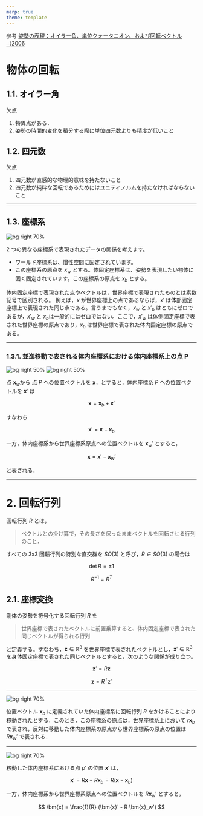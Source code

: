 ```yaml
---
marp: true
theme: template
---
```


参考 [姿勢の表現：オイラー角、単位クォータニオン、および回転ベクトル（2006](http://citeseerx.ist.psu.edu/viewdoc/summary?doi=10.1.1.110.5134)

# 物体の回転

## 1.1. オイラー角

欠点

1. 特異点がある．
1. 姿勢の時間的変化を積分する際に単位四元数よりも精度が低いこと

## 1.2. 四元数

欠点

1. 四元数が直感的な物理的意味を持たないこと
1. 四元数が純粋な回転であるためにはユニティノルムを持たなければならないこと

---

## 1.3. 座標系

![bg right 70%](https://raw.githubusercontent.com/rurusasu/Diary/master/%E7%94%BB%E5%83%8F/2021_0517/fig1.png)

2 つの異なる座標系で表現されたデータの関係を考えます。

- ワールド座標系は、慣性空間に固定されています。
- この座標系の原点を $x_w$ とする。体固定座標系は、姿勢を表現したい物体に固く固定されています。この座標系の原点を $x_b$ とする。

体内固定座標で表現された点やベクトルは，世界座標で表現されたものとは素数記号で区別される。 例えば，$x$ が世界座標上の点であるならば，$x′$ は体部固定座標上で表現された同じ点である。言うまでもなく，$x_w$ と $x′_b$ はともにゼロであるが，$x′_w$ と $x_b$は一般的にはゼロではない。ここで，$x′_w$ は体側固定座標で表された世界座標の原点であり，$x_b$ は世界座標で表された体内固定座標の原点である。

---

### 1.3.1. 並進移動で表される体内座標系における体内座標系上の点 P

![bg right 50%](https://raw.githubusercontent.com/rurusasu/Diary/master/%E7%94%BB%E5%83%8F/2021_0517/fig2.png)
![bg right 50%](https://raw.githubusercontent.com/rurusasu/Diary/master/%E7%94%BB%E5%83%8F/2021_0517/fig3.png)

点 $\bm{x}_w$から 点 $P$ への位置ベクトルを $\bm{x}$，とすると，体内座標系 $P$ への位置ベクトルを $\bm{x}'$ は

$$
\bm{x} = \bm{x}_b + \bm{x}'
$$

すなわち

$$
\bm{x}' = \bm{x} - \bm{x}_b
$$

一方，体内座標系から世界座標系原点への位置ベクトルを $\bm{x}_w'$ とすると，

$$
\bm{x} = \bm{x}' - \bm{x}_w'
$$

と表される．

---

# 2. 回転行列

回転行列 $R$ とは，

> ベクトルとの掛け算で，その長さを保ったままベクトルを回転させる行列のこと．

すべての 3x3 回転行列の特別な直交群を $SO(3)$ と呼び，$R \in SO(3)$ の場合は

$$
\det{R} = \pm 1
$$

$$
R^{-1} = R^T
$$

## 2.1. 座標変換

剛体の姿勢を符号化する回転行列 $R$ を

> 世界座標で表されたベクトルに前置乗算すると、体内固定座標で表された同じベクトルが得られる行列

と定義する。すなわち，$\bm{z} \in \mathbb{R}^3$ を世界座標で表されたベクトルとし，$\bm{z}′ \in \mathbb{R}^3$ を身体固定座標で表された同じベクトルとすると，次のような関係が成り立つ。

$$
\bm{z}' = R \bm{z}
$$

$$
\bm{z} = R^T \bm{z}'
$$

---

![bg right 70%](https://raw.githubusercontent.com/rurusasu/Diary/master/%E7%94%BB%E5%83%8F/2021_0517/fig4.png)

位置ベクトル $\bm{x}_b$ に定義されていた体内座標系に回転行列 $R$ をかけることにより移動されたとする．このとき，この座標系の原点は，世界座標系上において $r\bm{x}_b$ で表され，反対に移動した体内座標系の原点から世界座標系の原点の位置は $R \bm{x}_w'$ で表される．

---

![bg right 70%](https://raw.githubusercontent.com/rurusasu/Diary/master/%E7%94%BB%E5%83%8F/2021_0517/fig5.png)

移動した体内座標系における点 $p'$ の位置 $\bm{x}'$ は，

$$
\bm{x}' = R\bm{x} - R\bm{x}_b = R(\bm{x} - \bm{x}_b)
$$

一方，体内座標系から世界座標系原点への位置ベクトルを $R \bm{x}_w'$ とすると，

$$
\bm{x} = \frac{1}{R} (\bm{x}' - R \bm{x}_w')
$$
